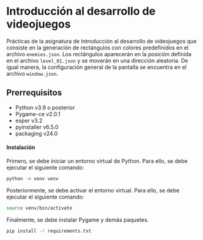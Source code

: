 # Introducción al desarrollo de videojuegos
Prácticas de la asignatura de Introducción al desarrollo de videojuegos que consiste en la generación de rectángulos con colores
predefinidos en el archivo `enemies.json`. Los rectángulos aparecerán en la posición definida en el archivo `level_01.json` 
y se moverán en una dirección aleatoria. De igual manera, la configuración general de la pantalla se encuentra en el archivo
`window.json`.

## Prerrequisitos
* Python v3.9 o posterior
* Pygame-ce v2.0.1
* esper v3.2
* pyinstaller v6.5.0
* packaging v24.0

#### Instalación
Primero, se debe iniciar un entorno virtual de Python. Para ello, se debe ejecutar el siguiente comando:
```bash
python -m venv venv
```
Posteriormente, se debe activar el entorno virtual. Para ello, se debe ejecutar el siguiente comando:
```bash
source venv/bin/activate
```
Finalmente, se debe instalar Pygame y demás paquetes.
```bash
pip install -r requirements.txt
```
